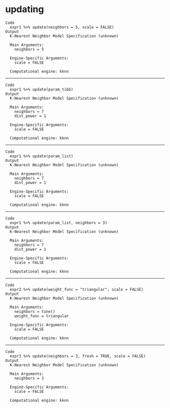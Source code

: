 # updating

    Code
      expr1 %>% update(neighbors = 5, scale = FALSE)
    Output
      K-Nearest Neighbor Model Specification (unknown)
      
      Main Arguments:
        neighbors = 5
      
      Engine-Specific Arguments:
        scale = FALSE
      
      Computational engine: kknn 
      

---

    Code
      expr1 %>% update(param_tibb)
    Output
      K-Nearest Neighbor Model Specification (unknown)
      
      Main Arguments:
        neighbors = 7
        dist_power = 1
      
      Engine-Specific Arguments:
        scale = FALSE
      
      Computational engine: kknn 
      

---

    Code
      expr1 %>% update(param_list)
    Output
      K-Nearest Neighbor Model Specification (unknown)
      
      Main Arguments:
        neighbors = 7
        dist_power = 1
      
      Engine-Specific Arguments:
        scale = FALSE
      
      Computational engine: kknn 
      

---

    Code
      expr1 %>% update(param_list, neighbors = 3)
    Output
      K-Nearest Neighbor Model Specification (unknown)
      
      Main Arguments:
        neighbors = 7
        dist_power = 1
      
      Engine-Specific Arguments:
        scale = FALSE
      
      Computational engine: kknn 
      

---

    Code
      expr2 %>% update(weight_func = "triangular", scale = FALSE)
    Output
      K-Nearest Neighbor Model Specification (unknown)
      
      Main Arguments:
        neighbors = tune()
        weight_func = triangular
      
      Engine-Specific Arguments:
        scale = FALSE
      
      Computational engine: kknn 
      

---

    Code
      expr3 %>% update(neighbors = 3, fresh = TRUE, scale = FALSE)
    Output
      K-Nearest Neighbor Model Specification (unknown)
      
      Main Arguments:
        neighbors = 3
      
      Engine-Specific Arguments:
        scale = FALSE
      
      Computational engine: kknn 
      

